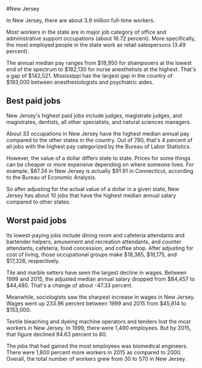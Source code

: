 

#New Jersey

In New Jersey, there are about 3.9 million full-time workers.


Most workers in the state are in major job category of office and administrative support occupations (about 16.72 percent). More specifically, the most employed people in the state work as retail salespersons (3.49 percent).
               
The annual median pay ranges from $18,950 for shampooers at the lowest end of the spectrum to  $182,130 for nurse anesthetists at the highest. That's a gap of $142,521. Mississippi has the largest gap in the country of $193,000 between anesthesiologists and psychiatric aides.
               
## Best paid jobs
New Jersey's highest paid jobs include judges, magistrate judges, and magistrates, dentists, all other specialists, and natural sciences managers.
               
About 33 occupations in New Jersey have the highest median annual pay compared to the other states in the country. Out of 780, that's 4 percent of all jobs with the highest pay categorized by the Bureau of Labor Statistics.
               
However, the value of a dollar differs state to state. Prices for some things can be cheaper or more expensive depending on where someone lives. For example, $87.34 in New Jersey is actually $91.91 in Connecticut, according to the Bureau of Economic Analysis.
               
So after adjusting for the actual value of a dollar in a given state, New Jersey has about 10 jobs that have the highest median annual salary compared to other states.
               
## Worst paid jobs

Its lowest-paying jobs include dining room and cafeteria attendants and bartender helpers, amusement and recreation attendants, and counter attendants, cafeteria, food concession, and coffee shop. After adjusting for cost of living, those occupational groups make $18,385,  $18,175, and  $17,328, respectively.
               
Tile and marble setters have seen the largest decline in wages. Between 1999 and 2015, the adjusted median annual salary dropped from $84,457 to $44,480. That's a change of about -47.33 percent.
               
Meanwhile, sociologists saw the sharpest increase in wages in New Jersey. Wages went up 233.96 percent between 1999 and 2015 from $45,814 to $153,000.

Textile bleaching and dyeing machine operators and tenders lost the most workers in New Jersey. In 1999, there were 1,490 employees. But by 2015, that figure declined 94.63 percent to 80. 
               
The jobs that had gained the most employees was biomedical engineers. There were 1,800 percent more workers in 2015 as compared to 2000. Overall, the total number of workers grew from 30 to 570 in New Jersey.
